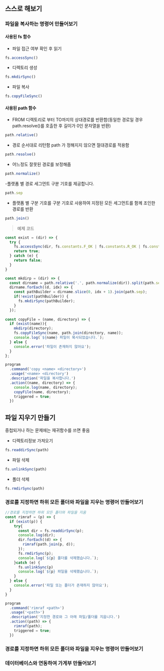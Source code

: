 ## 스스로 해보기

### 파일을 복사하는 명령어 만들어보기
#### 사용된 fs 함수
- 파일 접근 여부 확인 후 읽기
```javascript
fs.accessSync()
```
- 디렉토리 생성
```javascript
fs.mkdirSync()
```
- 파일 복사
```javascript
fs.copyFileSync()
```
#### 사용된 path 함수
- FROM 디렉토리로 부터 TO까지의 상대경로를 반환함(동일한 경로일 경우 path.resolve()를 호출한 후 길이가 0인 문자열을 반환)
```javascript
path.relative()
```
- 경로 순서대로 리턴함 path 가 정해지지 않으면 절대경로를 적용함
```javascript
path.resolve()
```
- 어느정도 잘못된 경로를 보정해줌
```javascript
path.normalize()
```
-플랫폼 별 경로 세그먼트 구분 기호를 제공합니다.
```javascript
path.sep
```
- 플랫폼 별 구분 기호를 구분 기호로 사용하여 지정된 모든 세그먼트를 함께 조인한 경로를 반환
```javascript
path.join()
```
> 예제 코드
```javascript
const exist = (dir) => {
  try {
    fs.accessSync(dir, fs.constants.F_OK | fs.constants.R_OK | fs.constants.W_OK);
    return true;
  } catch (e) {
    return false;
  }
}

const mkdirp = (dir) => {
  const dirname = path.relative('.', path.normalize(dir)).split(path.sep).filter(p => !!p);
  dirname.forEach((d, idx) => {
    const pathBuilder = dirname.slice(0, idx + 1).join(path.sep);
    if(!exist(pathBuilder)) {
      fs.mkdirSync(pathBuilder);
    }
  });
  
const copyFile = (name, directory) => {
  if (exist(name)){
    mkdirp(directory);
    fs.copyFileSync(name, path.join(directory, name));
    console.log(`${name} 파일이 복사되었습니다.`);
  } else {
    console.error('파일이 존재하지 않아요');
  }
};

program
  .command('copy <name> <directory>')
  .usage('<name> <directory')
  .description('파일을 복사합니다.')
  .action((name, directory) => {
    console.log(name, directory);
    copyFile(name, directory);
    triggered = true;
  })

```

## 파일 지우기 만들기
중첩되거나 하는 문제에는 재귀함수를 쓰면 좋음
- 디렉토리정보 가져오기
```javascript
fs.readdirSync(path)
```
- 파일 삭제
```javascript
fs.unlinkSync(path)
```
- 폴더 삭제
```javascript
fs.rmdirSync(path)
```


### 경로를 지정하면 하위 모든 폴더와 파일을 지우는 명령어 만들어보기
```javascript
//경로를 지정하면 하위 모든 폴더와 파일을 지움
const rimraf = (p) => {
  if (exist(p)) {
    try{
      const dir = fs.readdirSync(p);
      console.log(dir);
      dir.forEach((d) => {
        rimraf(path.join(p, d));
      });
      fs.rmdirSync(p);
      console.log(`${p} 폴더를 삭제했습니다.`);
    }catch (e) {
      fs.unlinkSync(p)
      console.log(`${p} 파일을 삭제했습니다.`);
    }
  } else {
    console.error('파일 또는 폴더가 존재하지 않아요');
  }
}

program
  .command('rimraf <path>')
  .usage('<path>')
  .description('지정한 경로와 그 아래 파일/폴더를 지웁니다.')
  .action((path) => {
    rimraf(path);
    triggered = true;
  })
```

### 경로를 지정하면 하위 모든 폴더와 파일을 지우는 명령어 만들어보기

### 데이터베이스와 연동하여 가게부 만들어보기